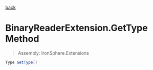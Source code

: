 ﻿

[back](/IronSphere.Extensions/types/BinaryReaderExtension)

# BinaryReaderExtension.GetType Method

> Assembly: IronSphere.Extensions

```csharp
Type GetType()
```



 